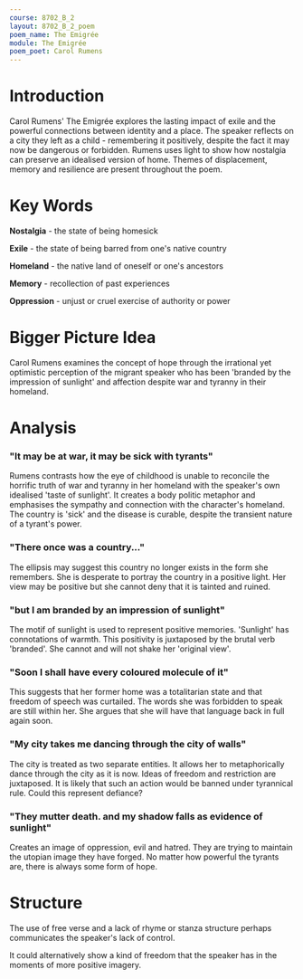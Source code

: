 ```yaml
---
course: 8702_B_2
layout: 8702_B_2_poem
poem_name: The Emigrée
module: The Emigrée
poem_poet: Carol Rumens
---
```


# Introduction

Carol Rumens' The Emigrée explores the lasting impact of exile and the powerful connections between identity and a place. The speaker reflects on a city they left as a child - remembering it positively, despite the fact it may now be dangerous or forbidden. Rumens uses light to show how nostalgia can preserve an idealised version of home. Themes of displacement, memory and resilience are present throughout the poem.

# Key Words

**Nostalgia** - the state of being homesick

**Exile** - the state of being barred from one's native country

**Homeland** - the native land of oneself or one's ancestors

**Memory** - recollection of past experiences

**Oppression** - unjust or cruel exercise of authority or power

# Bigger Picture Idea

Carol Rumens examines the concept of hope through the irrational yet optimistic perception of the migrant speaker who has been 'branded by the impression of sunlight' and affection despite war and tyranny in their homeland.

# Analysis

### "It may be at war, it may be sick with tyrants"

Rumens contrasts how the eye of childhood is unable to reconcile the horrific truth of war and tyranny in her homeland with the speaker's own idealised 'taste of sunlight'. It creates a body politic metaphor and emphasises the sympathy and connection with the character's homeland. The country is 'sick' and the disease is curable, despite the transient nature of a tyrant's power.

### "There once was a country..."

The ellipsis may suggest this country no longer exists in the form she remembers. She is desperate to portray the country in a positive light. Her view may be positive but she cannot deny that it is tainted and ruined.

### "but I am branded by an impression of sunlight"

The motif of sunlight is used to represent positive memories. 'Sunlight' has connotations of warmth. This positivity is juxtaposed by the brutal verb 'branded'. She cannot and will not shake her 'original view'.

### "Soon I shall have every coloured molecule of it"

This suggests that her former home was a totalitarian state and that freedom of speech was curtailed. The words she was forbidden to speak are still within her. She argues that she will have that language back in full again soon.

### "My city takes me dancing through the city of walls"

The city is treated as two separate entities. It allows her to metaphorically dance through the city as it is now. Ideas of freedom and restriction are juxtaposed. It is likely that such an action would be banned under tyrannical rule. Could this represent defiance?

### "They mutter death. and my shadow falls as evidence of sunlight"

Creates an image of oppression, evil and hatred. They are trying to maintain the utopian image they have forged. No matter how powerful the tyrants are, there is always some form of hope.

# Structure

The use of free verse and a lack of rhyme or stanza structure perhaps communicates the speaker's lack of control.

It could alternatively show a kind of freedom that the speaker has in the moments of more positive imagery.
